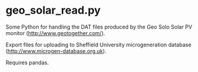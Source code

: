 # geo_solar_read.py
Some Python for handling the DAT files produced by the Geo Solo Solar PV monitor (http://www.geotogether.com/).

Export files for uploading to Sheffield University microgeneration database (http://www.microgen-database.org.uk).

Requires pandas.
